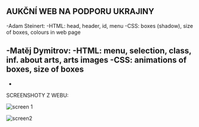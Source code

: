 AUKČNÍ WEB NA PODPORU UKRAJINY 
-
-Adam Steinert:
-HTML: head, header, id, menu
-CSS: boxes (shadow), size of boxes, colours in web page

-Matěj Dymitrov:
-HTML: menu, selection, class, inf. about arts, arts images
-CSS: animations of boxes, size of boxes
-
-
SCREENSHOTY Z WEBU:

![screen 1](https://user-images.githubusercontent.com/90351003/159807711-ddd36afa-86d1-4362-a879-ab16e9eb2d37.png)

![screen2](https://user-images.githubusercontent.com/90351003/159807738-3f59ba3c-aa98-4710-b9b3-8cb63c9cf262.png)

